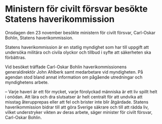 # Ministern för civilt försvar besökte Statens haverikommission

Onsdagen den 23 november besökte ministern för civilt försvar, Carl\-Oskar Bohlin, Statens haverikommission.


Statens haverikommission är en statlig myndighet som har till uppgift att undersöka militära och civila olyckor och tillbud i syfte att säkerheten ska förbättras.

Vid besöket träffade Carl\-Oskar Bohlin haverikommissionens generaldirektör John Ahlberk samt medarbetare vid myndigheten. På agendan stod bland annat information om pågående utredningar och myndighetens arbete.

– Varje haveri är ett för mycket, varje förolyckad människa är ett liv spillt helt i onödan. Att lära och dra slutsatser är helt centralt för att undvika att misstag återupprepas eller att fel och brister inte blir åtgärdade. Statens haverikommission bidrar till att göra Sverige säkrare och till att rädda liv, vilket understryker vikten av deras arbete, säger minister för civilt försvar, Carl\-Oskar Bohlin.
